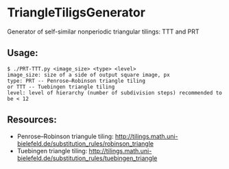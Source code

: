 # TriangleTiligsGenerator
Generator of self-similar nonperiodic triangular tilings: TTT and PRT
## Usage:
    $ ./PRT-TTT.py <image_size> <type> <level>
    image_size: size of a side of output square image, px
    type: PRT -- Penrose–Robinson triangle tiling
    or TTT -- Tuebingen triangle tiling
    level: level of hierarchy (number of subdivision steps) recommended to be < 12
## Resources:
* Penrose–Robinson triangule tiling: http://tilings.math.uni-bielefeld.de/substitution_rules/robinson_triangle
* Tuebingen triangle tiling: http://tilings.math.uni-bielefeld.de/substitution_rules/tuebingen_triangle

